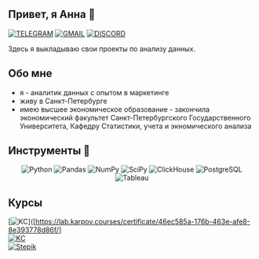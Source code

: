 ## Привет, я Анна 👋

[![TELEGRAM](https://img.shields.io/badge/TELEGRAM-0b0038??style=flat-square&logo=telegram)](https://t.me/anna567439)
[![GMAIL](https://img.shields.io/badge/-GMAIL-0b0038??style=flat-square&logo=gmail&logoColor=white)](mailto:ann-krp@yandex.ru)
[![DISCORD](https://img.shields.io/badge/DISCORD-0b0038??style=flat-square&logo=DISCORD)](https://discordapp.com/users/annakraeva/anna_krupko)

Здесь я выкладываю свои проекты по анализу данных.

</div>

## Обо мне
+ я - аналитик данных с опытом в маркетинге
+ живу в Санкт-Петербурге
+ имею высшее экономическое образование - закончила экономический факультет Санкт-Петербургского Государственного Университета, Кафедру Статистики, учета и экномического анализа

## Инструменты 🔧

<div align="center">

![Python](https://img.shields.io/badge/-Python-FFE4E1?style=for-the-badge&logo=python&logoColor=9370DB)
![Pandas](https://img.shields.io/badge/pandas-FFE4E1?style=for-the-badge&logo=pandas&logoColor=9370DB)
![NumPy](https://img.shields.io/badge/numpy-FFE4E1?style=for-the-badge&logo=numpy&logoColor=9370DB)
![SciPy](https://img.shields.io/badge/SciPy-FFE4E1?style=for-the-badge&logo=scipy&logoColor=9370DB)
![ClickHouse](https://img.shields.io/badge/-ClickHouse-FFE4E1?style=for-the-badge&logo=Clickhouse&logoColor=9370DB)
![PostgreSQL](https://img.shields.io/badge/-PostgreSQL-FFE4E1?style=for-the-badge&logo=PostgreSQL&logoColor=9370DB)
![Tableau](https://img.shields.io/badge/-Tableau-FFE4E1?style=for-the-badge&logo=Tableau&logoColor=9370DB)

</div>

## Курсы

[![KC](https://img.shields.io/badge/Karpov.courses-Аналитик_данных-red)]([https://lab.karpov.courses/certificate/46ec585a-176b-463e-afe8-8e393778d86f/]<br>
[![KC](https://img.shields.io/badge/Karpov.courses-Основы_Python-red)](https://lab.karpov.courses/certificate/73693d0c-40cb-42cb-9a33-f505798e2fdd/)<br>
[![Stepik](https://img.shields.io/badge/Stepik-Основы_статистики-blue)](https://stepik.org/cert/2158832)

</div>




<!--
**akrupko/akrupko** is a ✨ _special_ ✨ repository because its `README.md` (this file) appears on your GitHub profile.

Here are some ideas to get you started:

- 🔭 I’m currently working on ...
- 🌱 I’m currently learning ...
- 👯 I’m looking to collaborate on ...
- 🤔 I’m looking for help with ...
- 💬 Ask me about ...
- 📫 How to reach me: ...
- 😄 Pronouns: ...
- ⚡ Fun fact: ...
-->
